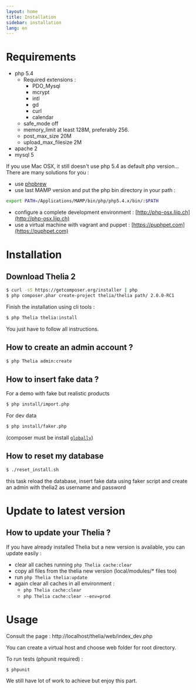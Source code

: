 ```yaml
---
layout: home
title: Installation
sidebar: installation
lang: en
---
```


<div class="page-header">
    <h1>Requirements</h1>
</div>

* php 5.4
    * Required extensions :
        * PDO_Mysql
        * mcrypt
        * intl
        * gd
        * curl
        * calendar
    * safe_mode off
    * memory_limit at least 128M, preferably 256.
    * post\_max\_size 20M
    * upload\_max\_filesize 2M
* apache 2
* mysql 5

If you use Mac OSX, it still doesn't use php 5.4 as default php version... There are many solutions for you :

* use [phpbrew](https://github.com/c9s/phpbrew)
* use last MAMP version and put the php bin directory in your path  :

```bash
export PATH=/Applications/MAMP/bin/php/php5.4.x/bin/:$PATH
```

* configure a complete development environment : [http://php-osx.liip.ch](http://php-osx.liip.ch)
* use a virtual machine with vagrant and puppet : [https://puphpet.com](https://puphpet.com)

<div class="page-header">
    <h1>Installation</h1>
</div>


## Download Thelia 2

``` bash
$ curl -sS https://getcomposer.org/installer | php
$ php composer.phar create-project thelia/thelia path/ 2.0.0-RC1
```

Finish the installation using cli tools :

``` bash
$ php Thelia thelia:install
```

You just have to follow all instructions.

## How to create an admin account ?

```bash
$ php Thelia admin:create
```

## How to insert fake data ?

For a demo with fake but realistic products

``` bash
$ php install/import.php
```

For dev data

```bash
$ php install/faker.php
```

(composer must be install [`globally`](http://getcomposer.org/doc/00-intro.md#globally))
## How to reset my database


```bash
$ ./reset_install.sh
```

this task reload the database, insert fake data using faker script and create an admin with thelia2 as username and password

<div class="page-header">
    <h1>Update to latest version</h1>
</div>

## How to update your Thelia ?

If you have already installed Thelia but a new version is available, you can update easily :

- clear all caches running ```php Thelia cache:clear```
- copy all files from the thelia new version (local/modules/* files too)
- run ```php Thelia thelia:update```
- again clear all caches in all environment :
    - ```php Thelia cache:clear```
    - ```php Thelia cache:clear --env=prod```

<div class="page-header">
    <h1>Usage</h1>
</div>

Consult the page : http://localhost/thelia/web/index_dev.php

You can create a virtual host and choose web folder for root directory.

To run tests (phpunit required) :

``` bash
$ phpunit
```

We still have lot of work to achieve but enjoy this part.
